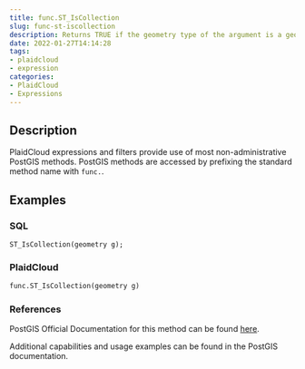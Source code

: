 ```yaml
---
title: func.ST_IsCollection
slug: func-st-iscollection
description: Returns TRUE if the geometry type of the argument is a geometry collection type
date: 2022-01-27T14:14:28
tags:
- plaidcloud
- expression
categories:
- PlaidCloud
- Expressions
---
```



## Description


PlaidCloud expressions and filters provide use of most non-administrative PostGIS methods. PostGIS methods are accessed by prefixing the standard method name with `func.`.



## Examples


### SQL



```
ST_IsCollection(geometry g);
```


### PlaidCloud



```python
func.ST_IsCollection(geometry g)
```


### References


PostGIS Official Documentation for this method can be found [here](https://postgis.net/docs/manual-3.1/ST_IsCollection.html).



Additional capabilities and usage examples can be found in the PostGIS documentation.

